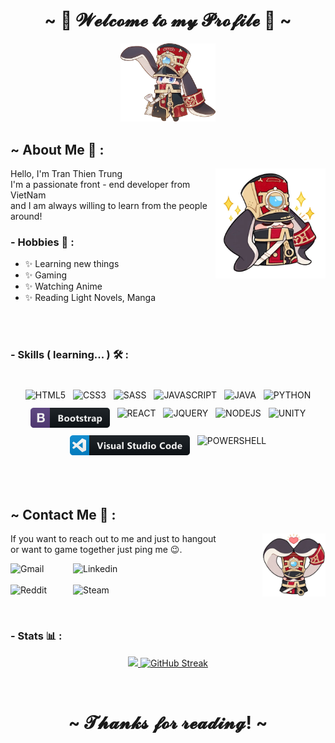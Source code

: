 <h1 align="center">~ 👋 𝓦𝓮𝓵𝓬𝓸𝓶𝓮 𝓽𝓸 𝓶𝔂 𝓟𝓻𝓸𝓯𝓲𝓵𝓮 👋 ~ </h1>
 
<p align="center">
<img src="./img/PomPom1.png" width="30%" height="30%">
</p>

## ~ About Me 💬 :

<img src="./img/PomPom2.png" alt="png2" width="35%" height="35%" align="right">
Hello, I'm Tran Thien Trung <br>I'm a passionate front - end developer from VietNam <br>and I am always willing to learn from the people around!
<br>

### - Hobbies 🎨 :

- ✨ Learning new things <br>
- ✨ Gaming <br>
- ✨ Watching Anime <br>
- ✨ Reading Light Novels, Manga <br>

<br>
<br>

### - Skills ( learning... ) 🛠️ :

<p align="center">
    </br>
    <img src="https://github.com/MikeCodesDotNET/ColoredBadges/blob/master/png/dev/languages/html.png" alt="HTML5" style="vertical-align:top; margin:6px 4px">
    <img src="https://github.com/MikeCodesDotNET/ColoredBadges/blob/master/png/dev/languages/css3.png" alt="CSS3" style="vertical-align:top; margin:6px 4px">
    <img src="https://github.com/MikeCodesDotNET/ColoredBadges/blob/master/png/dev/languages/sass.png" alt="SASS" style="vertical-align:top; margin:6px 4px">
    <img src="https://github.com/MikeCodesDotNET/ColoredBadges/blob/master/png/dev/languages/js.png" alt="JAVASCRIPT" style="vertical-align:top; margin:6px 4px">
    <img src="https://github.com/MikeCodesDotNET/ColoredBadges/blob/master/png/dev/languages/java.png" alt="JAVA" style="vertical-align:top; margin:6px 4px">
    <img src="https://github.com/MikeCodesDotNET/ColoredBadges/blob/master/png/dev/languages/python.png" alt="PYTHON" style="vertical-align:top; margin:6px 4px">
    </br>
    <img src="https://github.com/MikeCodesDotNET/ColoredBadges/blob/master/png/dev/frameworks/bootstrap.png" alt="BOOTSTRAP" style="vertical-align:top; margin:6px 4px">
    <img src="https://github.com/MikeCodesDotNET/ColoredBadges/blob/master/png/dev/frameworks/react.png" alt="REACT" style="vertical-align:top; margin:6px 4px">
    <img src="https://github.com/MikeCodesDotNET/ColoredBadges/blob/master/png/dev/frameworks/jquery.png" alt="JQUERY" style="vertical-align:top; margin:6px 4px">
    <img src="https://github.com/MikeCodesDotNET/ColoredBadges/blob/master/png/dev/frameworks/nodejs.png" alt="NODEJS" style="vertical-align:top; margin:6px 4px">
    <img src="https://github.com/MikeCodesDotNET/ColoredBadges/blob/master/png/dev/frameworks/unity.png" alt="UNITY" style="vertical-align:top; margin:6px 4px">
    </br>
    <img src="https://github.com/MikeCodesDotNET/ColoredBadges/blob/master/png/dev/tools/visualstudio_code.png" alt="VISUAL_STUDIO_CODE" style="vertical-align:top; margin:6px 4px">
    <img src="https://github.com/MikeCodesDotNET/ColoredBadges/blob/master/png/dev/tools/powershell.png" alt="POWERSHELL" style="vertical-align:top; margin:6px 4px"> 
</p>

<br>
<br>

## ~ Contact Me 📝 :

<img src="./img/PomPom3.png" alt="png3" width="20%" height="20%" align="right">
<p align="left">
  <p align="left"> If you want to reach out to me and just to hangout <br> or want to game together just ping me 😉.</p>
  <a href="mailto:trungthientran2906@gmail.com">
  <img align="left" alt="Gmail" width="100" hight="100" src="https://github.com/MikeCodesDotNET/ColoredBadges/blob/master/png/social/gmail.png" />
  </a>
  <a href="#">
  <img align="left" alt="Linkedin" width="100" hight="100" src="https://github.com/MikeCodesDotNET/ColoredBadges/blob/master/png/social/linkedin.png" />
  </a>
  <br>
  <br>
  <a href="https://www.reddit.com/user/TorunguKawaii/">
  <img align="left" alt="Reddit" width="100" hight="100" src="https://github.com/MikeCodesDotNET/ColoredBadges/blob/master/png/social/reddit.png" />
  </a>
  <a href="https://steamcommunity.com/profiles/76561198184118693/">
  <img align="left" alt="Steam" width="100" hight="100" src="https://github.com/MikeCodesDotNET/ColoredBadges/blob/master/png/social/steam.png" />
  </a>
</p>

<br>
<br>

### - Stats 📊 :

<p align="center" >  
  <a href="https://github.com/anuraghazra/github-readme-stats"> 
   <img  src="https://github-readme-stats.vercel.app/api?username=Torungu&&show_icons=true&theme=omni"/>
  </a>
  <a href="https://git.io/streak-stats">
   <img src="https://streak-stats.demolab.com?user=Torungu&theme=calm-pink&border_radius=5&hide_border=true&date_format=j%20M%5B%20Y%5D&mode=weekly&card_width=500&card_height=197&type=png" alt="GitHub Streak" />
  </a>
</p>
<br>

#### <h1 align="center">~ 𝓣𝓱𝓪𝓷𝓴𝓼 𝓯𝓸𝓻 𝓻𝓮𝓪𝓭𝓲𝓷𝓰! ~</h1>
